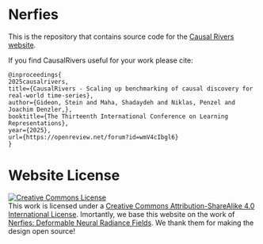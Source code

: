 # Nerfies

This is the repository that contains source code for the [Causal Rivers website](https://causalrivers.github.io).

If you find CausalRivers useful for your work please cite:
```
@inproceedings{
2025causalrivers,
title={CausalRivers - Scaling up benchmarking of causal discovery for real-world time-series},
author={Gideon, Stein and Maha, Shadaydeh and Niklas, Penzel and Joachim Denzler,},
booktitle={The Thirteenth International Conference on Learning Representations},
year={2025},
url={https://openreview.net/forum?id=wmV4cIbgl6}
}
```

# Website License
<a rel="license" href="http://creativecommons.org/licenses/by-sa/4.0/"><img alt="Creative Commons License" style="border-width:0" src="https://i.creativecommons.org/l/by-sa/4.0/88x31.png" /></a><br />This work is licensed under a <a rel="license" href="http://creativecommons.org/licenses/by-sa/4.0/">Creative Commons Attribution-ShareAlike 4.0 International License</a>.
 Imortantly, we base this website on the work of [Nerfies: Deformable Neural Radiance Fields](https://nerfies.github.io). We thank them for making the design open source!
